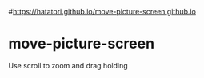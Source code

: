 #https://hatatori.github.io/move-picture-screen.github.io

# move-picture-screen

Use scroll to zoom and drag holding

